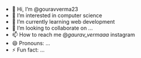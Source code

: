 - 👋 Hi, I’m @gouravverma23
- 👀 I’m interested in computer science
- 🌱 I’m currently learning web development
- 💞️ I’m looking to collaborate on ...
- 📫 How to reach me @_gaurav_vermaaa_ instagram
- 😄 Pronouns: ...
- ⚡ Fun fact: ...

<!---
gouravverma23/gouravverma23 is a ✨ special ✨ repository because its `README.md` (this file) appears on your GitHub profile.
You can click the Preview link to take a look at your changes.
--->
